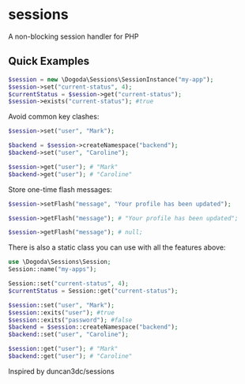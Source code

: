 # sessions
A non-blocking session handler for PHP


Quick Examples
--------------

```php
$session = new \Dogoda\Sessions\SessionInstance("my-app");
$session->set("current-status", 4);
$currentStatus = $session->get("current-status");
$session->exists("current-status"); #true
```

Avoid common key clashes:
```php
$session->set("user", "Mark");

$backend = $session->createNamespace("backend");
$backend->set("user", "Caroline");

$session->get("user"); # "Mark"
$backend->get("user"); # "Caroline"
```

Store one-time flash messages:
```php
$session->setFlash("message", "Your profile has been updated");

$session->getFlash("message"); # "Your profile has been updated";

$session->getFlash("message"); # null;
```

There is also a static class you can use with all the features above:
```php
use \Dogoda\Sessions\Session;
Session::name("my-apps");

Session::set("current-status", 4);
$currentStatus = Session::get("current-status");

$session::set("user", "Mark");
$session::exits("user"); #true
$session::exits("password"); #false
$backend = $session::createNamespace("backend");
$backend::set("user", "Caroline");

$session::get("user"); # "Mark"
$backend::get("user"); # "Caroline"
```

Inspired by duncan3dc/sessions

